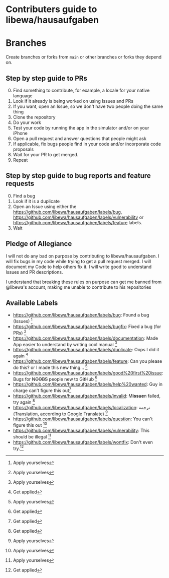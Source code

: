 # Contributers guide to libewa/hausaufgaben

# Branches
Create branches or forks from `main` or other branches or forks they depend on.

## Step by step guide to PRs

0. Find something to contribute, for example, a locale for your native language
1. Look if it already is being worked on using Issues and PRs
2. If you want, open an Issue, so we don't have two people doing the same thing
3. Clone the repository
4. Do your work
5. Test your code by running the app in the simulator and/or on your iPhone
6. Open a pull request and answer questions that people might ask
7. If applicable, fix bugs people find in your code and/or incorporate code proposals
8. Wait for your PR to get merged.
9. Repeat

## Step by step guide to bug reports and feature requests

0. Find a bug
1. Look if it is a duplicate
2. Open an Issue using either the https://github.com/libewa/hausaufgaben/labels/bug, https://github.com/libewa/hausaufgaben/labels/vulnerability or https://github.com/libewa/hausaufgaben/labels/feature labels.
3. Wait

## Pledge of Allegiance

I will not do any bad on purpose by contributing to libewa/hausaufgaben. I will fix bugs in my code while trying to get a pull request merged. I will document my Code to help others fix it. I will write good to understand Issues and PR descriptions.

I understand that breaking these rules on purpose can get me banned from @libewa's account, making me unable to contribute to his repositories

## Available Labels

- https://github.com/libewa/hausaufgaben/labels/bug: Found a bug (Issues) [^1]
- https://github.com/libewa/hausaufgaben/labels/bugfix: Fixed a bug (for PRs) [^1]
- https://github.com/libewa/hausaufgaben/labels/documentation: Made App easier to understand by writing cool manual [^1]
- https://github.com/libewa/hausaufgaben/labels/duplicate: Oops I did it again [^2]
- https://github.com/libewa/hausaufgaben/labels/feature: Can you please do this? or I made this new thing... [^1]
- https://github.com/libewa/hausaufgaben/labels/good%20first%20issue: Bugs for <s>NOOBS</s> people new to GitHub [^2]
- https://github.com/libewa/hausaufgaben/labels/help%20wanted: Guy in charge can't figure this out[^2]
- https://github.com/libewa/hausaufgaben/labels/invalid: M**issue**n failed, try again [^2]
- https://github.com/libewa/hausaufgaben/labels/localization: ترجمة (Translation, according to Google Translate) [^1]
- https://github.com/libewa/hausaufgaben/labels/question: You can't figure this out [^1]
- https://github.com/libewa/hausaufgaben/labels/vulnerability: This should be illegal [^1]
- https://github.com/libewa/hausaufgaben/labels/wontfix: Don't even try.[^2]

[^1]: Apply yourselves
[^2]: Get applied
